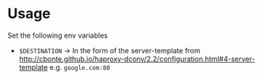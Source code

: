 # Usage

Set the following env variables

- `$DESTINATION` -> In the form of the server-template from http://cbonte.github.io/haproxy-dconv/2.2/configuration.html#4-server-template e.g. `google.com:80`
